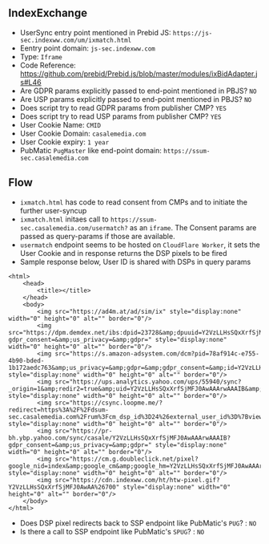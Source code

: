 ## IndexExchange

- UserSync entry point mentioned in Prebid JS: `https://js-sec.indexww.com/um/ixmatch.html`
- Eentry point domain: `js-sec.indexww.com`
- Type: `Iframe`
- Code Reference: https://github.com/prebid/Prebid.js/blob/master/modules/ixBidAdapter.js#L46
- Are GDPR params explicitly passed to end-point mentioned in PBJS? `NO`
- Are USP params explicitly passed to end-point mentioned in PBJS? `NO`
- Does script try to read GDPR params from publisher CMP? `YES`
- Does script try to read USP params from publisher CMP? `YES`
- User Cookie Name: `CMID`
- User Cookie Domain: `casalemedia.com`
- User Cookie expiry: `1 year`
- PubMatic `PugMaster` like end-point domain: `https://ssum-sec.casalemedia.com`

## Flow
- `ixmatch.html` has code to read consent from CMPs and to initiate the further user-syncup
- `ixmatch.html` initaes call to `https://ssum-sec.casalemedia.com/usermatch?` as an `iframe`. The Consent params are passed as query-params if those are available.
- `usermatch` endpoint seems to be hosted on `CloudFlare Worker`, it sets the User Cookie and in response returns the DSP pixels to be fired 
- Sample response below, User ID is shared with DSPs in query params
```
<html>
    <head>
        <title></title>
    </head>
    <body>
        <img src="https://ad4m.at/ad/sim/ix" style="display:none" width="0" height="0" alt="" border="0"/>
        <img src="https://dpm.demdex.net/ibs:dpid=23728&amp;dpuuid=Y2VzLLHsSQxXrfSjMFJ0AwAA%26700?gdpr_consent=&amp;us_privacy=&amp;gdpr=" style="display:none" width="0" height="0" alt="" border="0"/>
        <img src="https://s.amazon-adsystem.com/dcm?pid=78af914c-e755-4b90-bded-1b172aedc763&amp;us_privacy=&amp;gdpr=&amp;gdpr_consent=&amp;id=Y2VzLLHsSQxXrfSjMFJ0AwAAArwAAAIB" style="display:none" width="0" height="0" alt="" border="0"/>
        <img src="https://ups.analytics.yahoo.com/ups/55940/sync?_origin=1&amp;redir2=true&amp;uid=Y2VzLLHsSQxXrfSjMFJ0AwAAArwAAAIB&amp;gdpr_consent=&amp;us_privacy=&amp;gdpr=" style="display:none" width="0" height="0" alt="" border="0"/>
        <img src="https://csync.loopme.me/?redirect=https%3A%2F%2Fdsum-sec.casalemedia.com%2Frum%3Fcm_dsp_id%3D24%26external_user_id%3D%7Bviewer_token%7D&amp;us_privacy=&amp;gdpr=&amp;gdpr_consent=" style="display:none" width="0" height="0" alt="" border="0"/>
        <img src="https://pr-bh.ybp.yahoo.com/sync/casale/Y2VzLLHsSQxXrfSjMFJ0AwAAArwAAAIB?gdpr_consent=&amp;us_privacy=&amp;gdpr=" style="display:none" width="0" height="0" alt="" border="0"/>
        <img src="https://cm.g.doubleclick.net/pixel?google_nid=index&amp;google_cm&amp;google_hm=Y2VzLLHsSQxXrfSjMFJ0AwAAArwAAAIB&amp;gdpr_consent=&amp;us_privacy=&amp;gdpr=" style="display:none" width="0" height="0" alt="" border="0"/>
        <img src="https://cdn.indexww.com/ht/htw-pixel.gif?Y2VzLLHsSQxXrfSjMFJ0AwAA%26700" style="display:none" width="0" height="0" alt="" border="0"/>
    </body>
</html>
```
- Does DSP pixel redirects back to SSP endpoint like PubMatic's `PUG`? : `NO`
- Is there a call to SSP endpoint like PubMatic's `SPUG`? : `NO`
